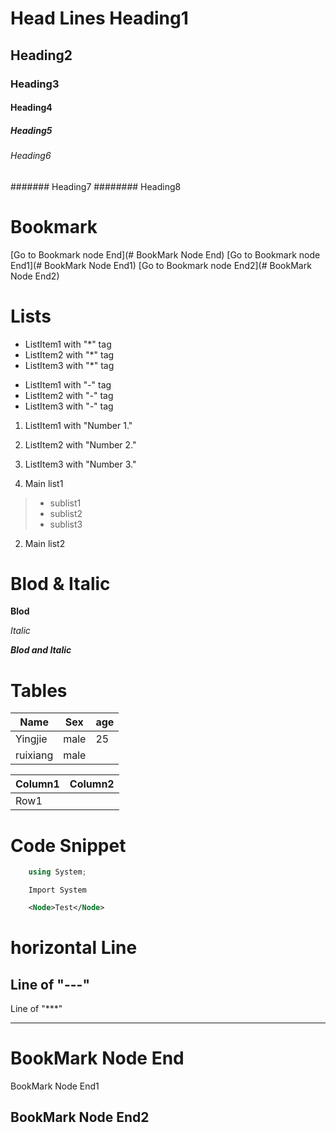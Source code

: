# Head Lines Heading1
## Heading2
### Heading3
#### Heading4
##### Heading5
###### Heading6
####### Heading7
######## Heading8

# Bookmark
[Go to Bookmark node End](# BookMark Node End)
[Go to Bookmark node End1](# BookMark Node End1)
[Go to Bookmark node End2](# BookMark Node End2)

# Lists
* ListItem1 with "\*" tag
* ListItem2 with "\*" tag
* ListItem3 with "\*" tag

- ListItem1 with "\-" tag
- ListItem2 with "\-" tag
- ListItem3 with "\-" tag

1. ListItem1 with "Number 1." 
2. ListItem2 with "Number 2." 
3. ListItem3 with "Number 3." 

1. Main list1
> * sublist1
> * sublist2
> * sublist3
2. Main list2

# Blod & Italic
**Blod**

*Italic*

***Blod and Italic***

# Tables
Name   |   Sex   | age
-------|---------|------
Yingjie| male    | 25
ruixiang| male   |



Column1  |Column2  
---------|---------
Row1     |        

# Code Snippet

```C#
    using System;
```
```VB
    Import System
```


```XML
    <Node>Test</Node>
```

# horizontal Line

Line of "---"
-------------------

Line of "***"
***


# BookMark Node End

BookMark Node End1

## BookMark Node End2
